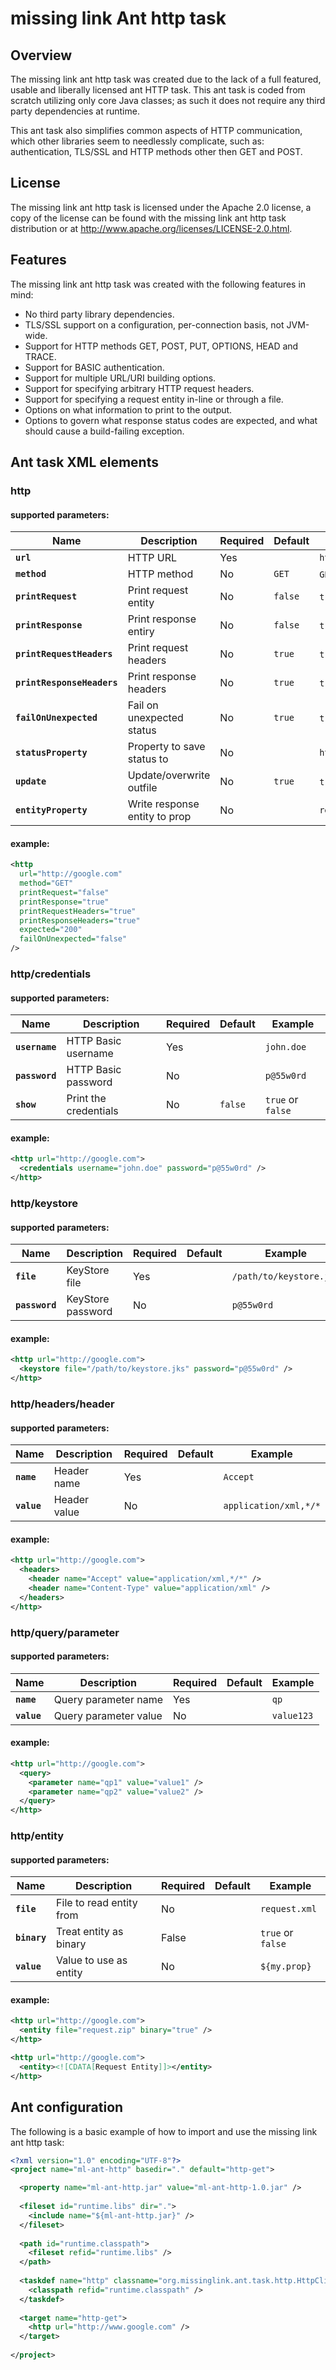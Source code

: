 # missing link Ant http task

## Overview

The missing link ant http task was created due to the lack of a full featured, usable and liberally licensed ant HTTP task. This ant task is coded from scratch utilizing only core Java classes; as such it does not require any third party dependencies at runtime.

This ant task also simplifies common aspects of HTTP communication, which other libraries seem to needlessly complicate, such as: authentication, TLS/SSL and HTTP methods other then GET and POST.


## License

The missing link ant http task is licensed under the Apache 2.0 license, a copy of the license can be found with the missing link ant http task distribution or at http://www.apache.org/licenses/LICENSE-2.0.html.


## Features

The missing link ant http task was created with the following features in mind:

- No third party library dependencies.
- TLS/SSL support on a configuration, per-connection basis, not JVM-wide.
- Support for HTTP methods GET, POST, PUT, OPTIONS, HEAD and TRACE.
- Support for BASIC authentication.
- Support for multiple URL/URI building options.
- Support for specifying arbitrary HTTP request headers.
- Support for specifying a request entity in-line or through a file.
- Options on what information to print to the output.
- Options to govern what response status codes are expected, and what should cause a build-failing exception.


## Ant task XML elements

### http

#### supported parameters:

| Name | Description | Required | Default | Example |
|------|-------------|----------|---------|---------|
| **`url`** | HTTP URL | Yes |   | `http://www.google.com` |
| **`method`** | HTTP method | No | `GET` | `GET`, `PUT`, `POST`, etc. |
| **`printRequest`** | Print request entity | No | `false` | `true` or `false` |
| **`printResponse`** | Print response entiry | No | `false` | `true` or `false` |
| **`printRequestHeaders`** | Print request headers | No | `true` | `true` or `false` |
| **`printResponseHeaders`** | Print response headers | No | `true` | `true` or `false` | `expected` | Expected HTTP status | No | `200` | `200`, `201`, `404`, etc. |
| **`failOnUnexpected`** | Fail on unexpected status | No | `true` | `true` or `false` | `outfile` | Write response to file | No |   | Any filename |
| **`statusProperty`** | Property to save status to | No |   | `http.status` |
| **`update`** | Update/overwrite outfile | No | `true` | `true` or `false` |
| **`entityProperty`** | Write response entity to prop | No |   | `response.entity` |

#### example:

```xml
<http
  url="http://google.com"
  method="GET"
  printRequest="false"
  printResponse="true"
  printRequestHeaders="true"
  printResponseHeaders="true"
  expected="200"
  failOnUnexpected="false"
/>
```

### http/credentials

#### supported parameters:

| Name | Description | Required | Default | Example |
|------|-------------|----------|---------|---------|
| **`username`** | HTTP Basic username | Yes |   | `john.doe` |
| **`password`** | HTTP Basic password | No |   | `p@55w0rd` |
| **`show`** | Print the credentials | No | `false` | `true` or `false` |

#### example:

```xml
<http url="http://google.com">
  <credentials username="john.doe" password="p@55w0rd" />
</http>
```


### http/keystore

#### supported parameters:

| Name | Description | Required | Default | Example |
|------|-------------|----------|---------|---------|
| **`file`** | KeyStore file | Yes |   | `/path/to/keystore.jks` |
| **`password`** | KeyStore password | No |   | `p@55w0rd` |

#### example:

```xml
<http url="http://google.com">
  <keystore file="/path/to/keystore.jks" password="p@55w0rd" />
</http>
```


### http/headers/header

#### supported parameters:

| Name | Description | Required | Default | Example |
|------|-------------|----------|---------|---------|
| **`name`** | Header name | Yes |   | `Accept` |
| **`value`** | Header value | No |   | `application/xml,*/*` |

#### example:

```xml
<http url="http://google.com">
  <headers>
    <header name="Accept" value="application/xml,*/*" />
    <header name="Content-Type" value="application/xml" />
  </headers>
</http>
```


### http/query/parameter

#### supported parameters:

| Name | Description | Required | Default | Example |
|------|-------------|----------|---------|---------|
| **`name`** | Query parameter name | Yes |   | `qp` |
| **`value`** | Query parameter value | No |   | `value123` |

#### example:

```xml
<http url="http://google.com">
  <query>
    <parameter name="qp1" value="value1" />
    <parameter name="qp2" value="value2" />
  </query>
</http>
```


### http/entity

#### supported parameters:

| Name | Description | Required | Default | Example |
|------|-------------|----------|---------|---------|
| **`file`** | File to read entity from | No |   | `request.xml` |
| **`binary`** | Treat entity as binary | False |   | `true` or `false` |
| **`value`** | Value to use as entity | No |   | `${my.prop}` |

#### example:

```xml
<http url="http://google.com">
  <entity file="request.zip" binary="true" />
</http>
```

```xml
<http url="http://google.com">
  <entity><![CDATA[Request Entity]]></entity>
</http>
```


## Ant configuration

The following is a basic example of how to import and use the missing link ant http task:

```xml
<?xml version="1.0" encoding="UTF-8"?>
<project name="ml-ant-http" basedir="." default="http-get">

  <property name="ml-ant-http.jar" value="ml-ant-http-1.0.jar" />
  
  <fileset id="runtime.libs" dir=".">
    <include name="${ml-ant-http.jar}" />
  </fileset>
  
  <path id="runtime.classpath">
    <fileset refid="runtime.libs" />
  </path>
  
  <taskdef name="http" classname="org.missinglink.ant.task.http.HttpClientTask">
    <classpath refid="runtime.classpath" />
  </taskdef>
  
  <target name="http-get">
    <http url="http://www.google.com" />
  </target>
  
</project>
```
